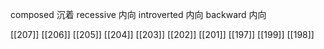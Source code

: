 




composed 沉着
recessive 内向
introverted 内向
backward 内向

[[207]]
[[206]]
[[205]]
[[204]]
[[203]]
[[202]]
[[201]]
[[197]]
[[199]]
[[198]]
